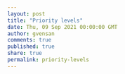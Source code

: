 ```yaml
---
layout: post
title: "Priority levels"
date: Thu, 09 Sep 2021 00:00:00 GMT
author: gvensan
comments: true
published: true
share: true
permalink: priority-levels
---
```

